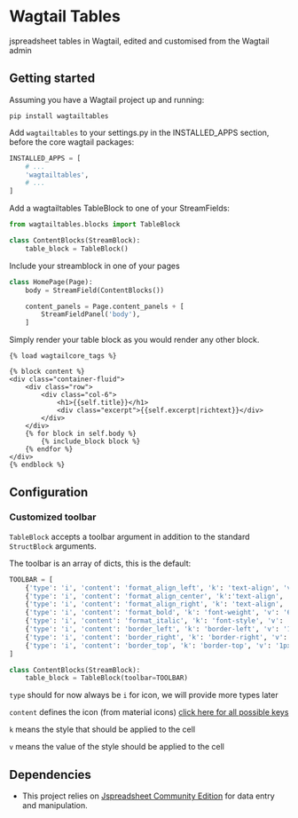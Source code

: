 # Wagtail Tables
jspreadsheet tables in Wagtail, edited and customised from the Wagtail admin

## Getting started

Assuming you have a Wagtail project up and running:

`pip install wagtailtables`

Add `wagtailtables` to your settings.py in the INSTALLED_APPS section, before the core wagtail packages:

```python
INSTALLED_APPS = [
    # ...
    'wagtailtables',
    # ...
]
```

Add a wagtailtables TableBlock to one of your StreamFields:

```python
from wagtailtables.blocks import TableBlock

class ContentBlocks(StreamBlock):
    table_block = TableBlock()
```

Include your streamblock in one of your pages

```python
class HomePage(Page):
    body = StreamField(ContentBlocks())

    content_panels = Page.content_panels + [
        StreamFieldPanel('body'),
    ]
```

Simply render your table block as you would render any other block.

```django
{% load wagtailcore_tags %}

{% block content %}
<div class="container-fluid">
    <div class="row">
        <div class="col-6">
            <h1>{{self.title}}</h1>
            <div class="excerpt">{{self.excerpt|richtext}}</div>
        </div>
    </div>
    {% for block in self.body %}
        {% include_block block %}
    {% endfor %}
</div>
{% endblock %}
```

## Configuration

### Customized toolbar
`TableBlock` accepts a toolbar argument in addition to the standard `StructBlock` arguments.

The toolbar is an array of dicts, this is the default:
```python
TOOLBAR = [
    {'type': 'i', 'content': 'format_align_left', 'k': 'text-align', 'v': 'left'},
    {'type': 'i', 'content': 'format_align_center', 'k':'text-align', 'v':'center'},
    {'type': 'i', 'content': 'format_align_right', 'k': 'text-align', 'v': 'right'},
    {'type': 'i', 'content': 'format_bold', 'k': 'font-weight', 'v': '600'},
    {'type': 'i', 'content': 'format_italic', 'k': 'font-style', 'v': 'italic'},
    {'type': 'i', 'content': 'border_left', 'k': 'border-left', 'v': '1px solid'},
    {'type': 'i', 'content': 'border_right', 'k': 'border-right', 'v': '1px solid'},
    {'type': 'i', 'content': 'border_top', 'k': 'border-top', 'v': '1px solid'},
]

class ContentBlocks(StreamBlock):
    table_block = TableBlock(toolbar=TOOLBAR)
```

`type` should for now always be `i` for icon, we will provide more types later

`content` defines the icon (from material icons) [click here for all possible keys](https://fonts.google.com/icons?selected=Material+Icons)

`k` means the style that should be applied to the cell

`v` means the value of the style should be applied to the cell


## Dependencies
* This project relies on [Jspreadsheet Community Edition](https://bossanova.uk/jspreadsheet/v4/) for data entry and manipulation. 
